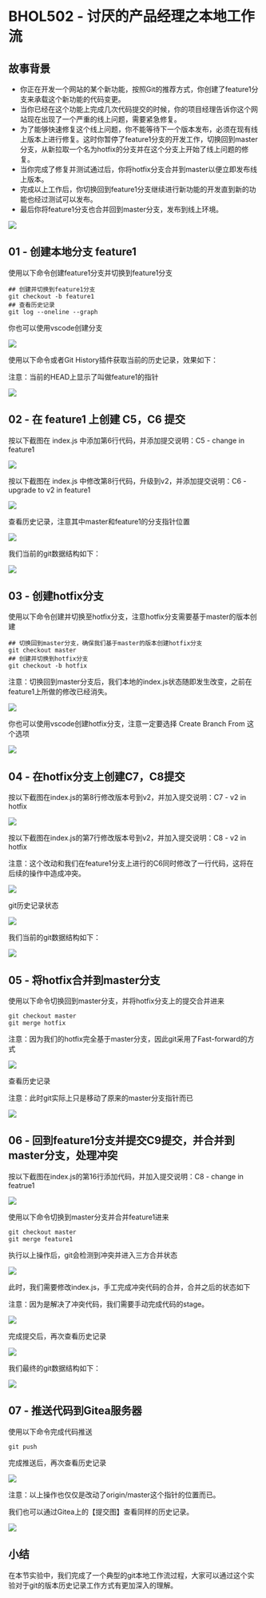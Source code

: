 # BHOL502 - 讨厌的产品经理之本地工作流

## 故事背景

- 你正在开发一个网站的某个新功能，按照Git的推荐方式，你创建了feature1分支来承载这个新功能的代码变更。
- 当你已经在这个功能上完成几次代码提交的时候，你的项目经理告诉你这个网站现在出现了一个严重的线上问题，需要紧急修复。
- 为了能够快速修复这个线上问题，你不能等待下一个版本发布，必须在现有线上版本上进行修复。这时你暂停了feature1分支的开发工作，切换回到master分支，从新拉取一个名为hotfix的分支并在这个分支上开始了线上问题的修复。
- 当你完成了修复并测试通过后，你将hotfix分支合并到master以便立即发布线上版本。
- 完成以上工作后，你切换回到feature1分支继续进行新功能的开发直到新的功能也经过测试可以发布。
- 最后你将feature1分支也合并回到master分支，发布到线上环境。

![](images/bhol502-workflow001.png)

## 01 - 创建本地分支 feature1

使用以下命令创建feature1分支并切换到feature1分支

```shell
## 创建并切换到feature1分支
git checkout -b feature1
## 查看历史记录
git log --oneline --graph
```

你也可以使用vscode创建分支

![](images/bhol502-local001.png)

使用以下命令或者Git History插件获取当前的历史记录，效果如下：

注意：当前的HEAD上显示了叫做feature1的指针

![](images/bhol502-local002.png)

## 02 - 在 feature1 上创建 C5，C6 提交

按以下截图在 index.js 中添加第6行代码，并添加提交说明：C5 - change in feature1

![](images/bhol502-local003.png)

按以下截图在 index.js 中修改第8行代码，升级到v2，并添加提交说明：C6 - upgrade to v2 in feature1

![](images/bhol502-local004.png)

查看历史记录，注意其中master和feature1的分支指针位置

![](images/bhol502-local005.png)

我们当前的git数据结构如下：

![](images/bhol502-local006.png)

## 03 - 创建hotfix分支

使用以下命令创建并切换至hotfix分支，注意hotfix分支需要基于master的版本创建

```shell
## 切换回到master分支，确保我们基于master的版本创建hotfix分支
git checkout master
## 创建并切换到hotfix分支
git checkout -b hotfix
```

注意：切换回到master分支后，我们本地的index.js状态随即发生改变，之前在feature1上所做的修改已经消失。

![](images/bhol502-local007.png)

你也可以使用vscode创建hotfix分支，注意一定要选择 Create Branch From 这个选项

![](images/bhol502-local008.png)

## 04 - 在hotfix分支上创建C7，C8提交

按以下截图在index.js的第8行修改版本号到v2，并加入提交说明：C7 - v2 in hotfix

![](images/bhol502-local009.png)

按以下截图在index.js的第7行修改版本号到v2，并加入提交说明：C8 - v2 in hotfix

注意：这个改动和我们在feature1分支上进行的C6同时修改了一行代码，这将在后续的操作中造成冲突。

![](images/bhol502-local010.png)

git历史记录状态

![](images/bhol502-local011.png)

我们当前的git数据结构如下：

![](images/bhol502-local012.png)

## 05 - 将hotfix合并到master分支

使用以下命令切换回到master分支，并将hotfix分支上的提交合并进来

```shell
git checkout master
git merge hotfix
```

注意：因为我们的hotfix完全基于master分支，因此git采用了Fast-forward的方式

![](images/bhol502-local013.png)

查看历史记录

注意：此时git实际上只是移动了原来的master分支指针而已

![](images/bhol502-local014.png)

## 06 - 回到feature1分支并提交C9提交，并合并到master分支，处理冲突

按以下截图在index.js的第16行添加代码，并加入提交说明：C8 - change in featrue1

![](images/bhol502-local015.png)

使用以下命令切换到master分支并合并feature1进来

```shell
git checkout master
git merge feature1
```

执行以上操作后，git会检测到冲突并进入三方合并状态

![](images/bhol502-local016.png)

此时，我们需要修改index.js，手工完成冲突代码的合并，合并之后的状态如下

注意：因为是解决了冲突代码，我们需要手动完成代码的stage。

![](images/bhol502-local017.png)

完成提交后，再次查看历史记录

![](images/bhol502-local018.png)

我们最终的git数据结构如下：

![](images/bhol502-local019.png)

## 07 - 推送代码到Gitea服务器

使用以下命令完成代码推送

```shell
git push
```

完成推送后，再次查看历史记录

![](images/bhol502-local020.png)

注意：以上操作也仅仅是改动了origin/master这个指针的位置而已。

我们也可以通过Gitea上的【提交图】查看同样的历史记录。

![](images/bhol502-local021.png)

## 小结

在本节实验中，我们完成了一个典型的git本地工作流过程，大家可以通过这个实验对于git的版本历史记录工作方式有更加深入的理解。

